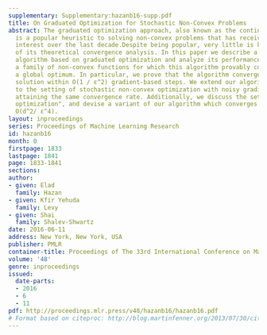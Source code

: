 ```yaml
---
supplementary: Supplementary:hazanb16-supp.pdf
title: On Graduated Optimization for Stochastic Non-Convex Problems
abstract: The graduated optimization approach, also known as the continuation method,
  is a popular heuristic to solving non-convex problems that has received renewed
  interest over the last decade.Despite being popular, very little is known in terms
  of its theoretical convergence analysis. In this paper we describe a new first-order
  algorithm based on graduated optimization and analyze its performance. We characterize
  a family of non-convex functions for which this algorithm provably converges to
  a global optimum. In particular, we prove that the algorithm converges to an ε-approximate
  solution within O(1 / ε^2) gradient-based steps. We extend our algorithm and analysis
  to the setting of stochastic non-convex optimization with noisy gradient feedback,
  attaining the same convergence rate. Additionally, we discuss the setting of “zero-order
  optimization", and devise a variant of our algorithm which converges at rate of
  O(d^2/ ε^4).
layout: inproceedings
series: Proceedings of Machine Learning Research
id: hazanb16
month: 0
firstpage: 1833
lastpage: 1841
page: 1833-1841
sections: 
author:
- given: Elad
  family: Hazan
- given: Kfir Yehuda
  family: Levy
- given: Shai
  family: Shalev-Shwartz
date: 2016-06-11
address: New York, New York, USA
publisher: PMLR
container-title: Proceedings of The 33rd International Conference on Machine Learning
volume: '48'
genre: inproceedings
issued:
  date-parts:
  - 2016
  - 6
  - 11
pdf: http://proceedings.mlr.press/v48/hazanb16/hazanb16.pdf
# Format based on citeproc: http://blog.martinfenner.org/2013/07/30/citeproc-yaml-for-bibliographies/
---
```

